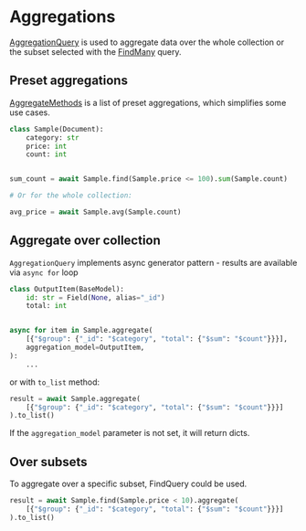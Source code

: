 # Aggregations

[AggregationQuery](https://roman-right.github.io/beanie/api/queries/#aggregationquery) is used to aggregate data
over the whole collection or the subset selected with
the [FindMany](https://roman-right.github.io/beanie/api/queries/#findmany) query.

## Preset aggregations

[AggregateMethods](https://roman-right.github.io/beanie/api/interfaces/#aggregatemethods) is a list of preset
aggregations, which simplifies some use cases.

```python
class Sample(Document):
    category: str
    price: int
    count: int


sum_count = await Sample.find(Sample.price <= 100).sum(Sample.count)

# Or for the whole collection:

avg_price = await Sample.avg(Sample.count)

```

## Aggregate over collection

`AggregationQuery` implements async generator pattern - results
are available via `async for` loop

```python
class OutputItem(BaseModel):
    id: str = Field(None, alias="_id")
    total: int


async for item in Sample.aggregate(
    [{"$group": {"_id": "$category", "total": {"$sum": "$count"}}}],
    aggregation_model=OutputItem,
):
    ...
```

or with `to_list` method:

```python
result = await Sample.aggregate(
    [{"$group": {"_id": "$category", "total": {"$sum": "$count"}}}]
).to_list()
```

If the `aggregation_model` parameter is not set, it will return dicts.

## Over subsets

To aggregate over a specific subset, FindQuery could be used.

```python
result = await Sample.find(Sample.price < 10).aggregate(
    [{"$group": {"_id": "$category", "total": {"$sum": "$count"}}}]
).to_list()
```

